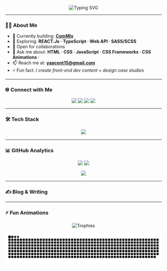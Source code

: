 <!-- 🌌 Futuristic Banner -->
<p align="center">
  <img src="https://readme-typing-svg.herokuapp.com?font=Space+Grotesk&size=28&duration=4000&pause=1000&color=0EF7FF&center=true&vCenter=true&width=800&lines=👋+Hi%2C+I'm+Vincent+Yap;🚀+UI/UX+Designer+%7C+Front-End+Developer;🎨+Crafting+Stunning+User+Experiences;💡+Passionate+About+Design+%26+Code" alt="Typing SVG"/>
</p>

---

### 👨‍💻 About Me  
- 🔭 Currently building: [**ComMIx**](https://commix.netlify.app)  
- 🌱 Exploring: **REACT.Js · TypeScript · Web API · SASS/SCSS**  
- 🤝 Open for collaborations  
- 💬 Ask me about: **HTML · CSS · JavaScript · CSS Frameworks · CSS Animations ·**  
- 📫 Reach me at: **yapcent15@gmail.com**  
- ⚡ Fun fact: *I create front-end dev content + design case studies*  

---

### 🌐 Connect with Me  
<p align="center">
  <a href="https://dev.to/cent-yap" target="_blank"><img src="https://skillicons.dev/icons?i=devto" width="48"/></a>
  <a href="https://www.facebook.com/vincent.yap.2002/" target="_blank"><img src="https://skillicons.dev/icons?i=facebook" width="48"/></a>
  <a href="https://www.instagram.com/centyap/" target="_blank"><img src="https://skillicons.dev/icons?i=instagram" width="48"/></a>
  <a href="https://dribbble.com/yapcent" target="_blank"><img src="https://skillicons.dev/icons?i=dribbble" width="48"/></a>
</p>

---

### 🛠️ Tech Stack  
<p align="center">
  <img src="https://skillicons.dev/icons?i=html,css,js,ts,react,tailwind,sass,nodejs,mysql,firebase,figma,ps,framer" />
</p>

---

### 📊 GitHub Analytics  
<p align="center">
  <img src="https://github-readme-stats.vercel.app/api?username=cent-yap&show_icons=true&theme=radical&hide_border=true" height="180"/>
  <img src="https://github-readme-streak-stats.herokuapp.com/?user=cent-yap&theme=radical&hide_border=true" height="180"/>
</p>

<p align="center">
  <img src="https://github-readme-stats.vercel.app/api/top-langs/?username=cent-yap&layout=compact&theme=radical&hide_border=true" height="160"/>
</p>

---

### ✍️ Blog & Writing  
<!-- BLOG-POST-LIST:START -->
<!-- BLOG-POST-LIST:END -->

---

### ⚡ Fun Animations  

<p align="center">
  <img src="https://github-profile-trophy.vercel.app/?username=cent-yap&theme=matrix&no-frame=true&margin-w=10&row=1" alt="Trophies"/>
</p>

<p align="center">
  <img src="https://raw.githubusercontent.com/Platane/snk/output/github-contribution-grid-snake.svg" alt="snake animation"/>
</p>

